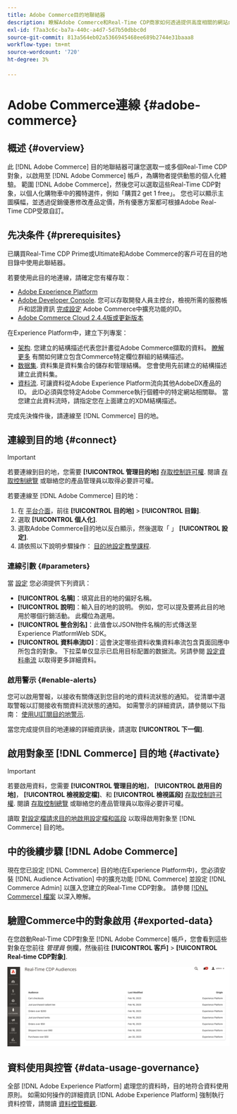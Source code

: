 ```yaml
---
title: Adobe Commerce目的地聯結器
description: 瞭解Adobe Commerce和Real-Time CDP商家如何透過提供高度相關的網站內容和促銷活動，並根據Real-Time CDP內建立和管理之客戶對象進行自訂，來個人化購物體驗。
exl-id: f7aa3c6c-ba7a-440c-a4d7-5d7b50dbbc0d
source-git-commit: 813a564eb02a5366945468ee689b2744e31baaa8
workflow-type: tm+mt
source-wordcount: '720'
ht-degree: 3%

---
```


# Adobe Commerce連線 {#adobe-commerce}

## 概述 {#overview}

此 [!DNL Adobe Commerce] 目的地聯結器可讓您選取一或多個Real-Time CDP對象，以啟用至 [!DNL Adobe Commerce] 帳戶，為購物者提供動態的個人化體驗。 範圍 [!DNL Adobe Commerce]，然後您可以選取這些Real-Time CDP對象，以個人化購物車中的獨特選件，例如「購買2 get 1 free」。 您也可以顯示主圖橫幅，並透過促銷優惠修改產品定價，所有優惠方案都可根據Adobe Real-Time CDP受眾自訂。

## 先决条件 {#prerequisites}

已購買Real-Time CDP Prime或Ultimate和Adobe Commerce的客戶可在目的地目錄中使用此聯結器。

若要使用此目的地連線，請確定您有權存取：

- [Adobe Experience Platform](https://experience.adobe.com/)
- [Adobe Developer Console](https://developer.adobe.com/developer-console/docs/guides/getting-started/). 您可以存取開發人員主控台，檢視所需的服務帳戶和認證資訊 [完成設定](https://experienceleague.adobe.com/docs/commerce-admin/customers/customers-menu/audience-activation.html#configure-the-extension) Adobe Commerce中擴充功能的ID。
- [Adobe Commerce Cloud 2.4.4版或更新版本](https://business.adobe.com/products/magento/magento-commerce.html)

在Experience Platform中，建立下列專案：

- [架构](../../../xdm/schema/composition.md). 您建立的結構描述代表您計畫從Adobe Commerce擷取的資料。 [瞭解更多](https://experienceleague.adobe.com/docs/commerce-merchant-services/experience-platform-connector/fundamentals/update-xdm.html) 有關如何建立包含Commerce特定欄位群組的結構描述。
- [数据集](../../../catalog/datasets/user-guide.md#create). 資料集是資料集合的儲存和管理結構。 您會使用先前建立的結構描述建立此資料集。
- [資料流](../../../edge/datastreams/overview.md#create). 可讓資料從Adobe Experience Platform流向其他AdobeDX產品的ID。 此ID必須與您特定Adobe Commerce執行個體中的特定網站相關聯。 當您建立此資料流時，請指定您在上面建立的XDM結構描述。

完成先決條件後，請連線至 [!DNL Commerce] 目的地。

## 連線到目的地 {#connect}

>[!IMPORTANT]
> 
>若要連線到目的地，您需要 **[!UICONTROL 管理目的地]** [存取控制許可權](/help/access-control/home.md#permissions). 閱讀 [存取控制總覽](/help/access-control/ui/overview.md) 或聯絡您的產品管理員以取得必要許可權。

若要連線至 [!DNL Adobe Commerce] 目的地：

1. 在 [平台介面](https://experience.adobe.com/platform/)，前往 **[!UICONTROL 目的地]** > **[!UICONTROL 目錄]**.
1. 選取 **[!UICONTROL 個人化]**.
1. 選取Adobe Commerce目的地以反白顯示，然後選取「 」 **[!UICONTROL 設定]**.
1. 請依照以下說明步驟操作： [目的地設定教學課程](../../ui/connect-destination.md).

### 連線引數 {#parameters}

當 [設定](../../ui/connect-destination.md) 您必須提供下列資訊：

- **[!UICONTROL 名稱]**：填寫此目的地的偏好名稱。
- **[!UICONTROL 說明]**：輸入目的地的說明。 例如，您可以提及要將此目的地用於哪個行銷活動。 此欄位為選用。
- **[!UICONTROL 整合別名]**：此值會以JSON物件名稱的形式傳送至Experience PlatformWeb SDK。
- **[!UICONTROL 資料串流ID]**：這會決定哪些資料收集資料串流包含頁面回應中所包含的對象。 下拉菜单仅显示已启用目标配置的数据流。另請參閱 [設定資料串流](../../../edge/datastreams/overview.md) 以取得更多詳細資料。

### 啟用警示 {#enable-alerts}

您可以啟用警報，以接收有關傳送到您目的地的資料流狀態的通知。 從清單中選取警報以訂閱接收有關資料流狀態的通知。 如需警示的詳細資訊，請參閱以下指南： [使用UI訂閱目的地警示](../../ui/alerts.md).

當您完成提供目的地連線的詳細資訊後，請選取 **[!UICONTROL 下一個]**.

## 啟用對象至 [!DNL Commerce] 目的地 {#activate}

>[!IMPORTANT]
> 
>若要啟用資料，您需要 **[!UICONTROL 管理目的地]**， **[!UICONTROL 啟用目的地]**， **[!UICONTROL 檢視設定檔]**、和 **[!UICONTROL 檢視區段]** [存取控制許可權](/help/access-control/home.md#permissions). 閱讀 [存取控制總覽](/help/access-control/ui/overview.md) 或聯絡您的產品管理員以取得必要許可權。

讀取 [對設定檔請求目的地啟用設定檔和區段](../../ui/activate-profile-request-destinations.md) 以取得啟用對象至 [!DNL Commerce] 目的地。

## 中的後續步驟 [!DNL Adobe Commerce]

現在您已設定 [!DNL Commerce] 目的地(在Experience Platform中)，您必須安裝 [!DNL Audience Activation] 中的擴充功能 [!DNL Commerce] 並設定 [!DNL Commerce Admin] 以匯入您建立的Real-Time CDP對象。 請參閱 [[!DNL Commerce] 檔案](https://experienceleague.adobe.com/docs/commerce-admin/customers/customers-menu/audience-activation.html) 以深入瞭解。

## 驗證Commerce中的對象啟用 {#exported-data}

在您啟動Real-Time CDP對象至 [!DNL Adobe Commerce] 帳戶，您會看到這些對象在您前往 _管理員_ 側欄，然後前往 **[!UICONTROL 客戶]** > **[!UICONTROL Real-time CDP對象]**.

![Real-Time CDP Audiences控制面板](../../assets/catalog/personalization/adobe-commerce/audience-library.png)

## 資料使用與控管 {#data-usage-governance}

全部 [!DNL Adobe Experience Platform] 處理您的資料時，目的地符合資料使用原則。 如需如何操作的詳細資訊 [!DNL Adobe Experience Platform] 強制執行資料控管，請閱讀 [資料控管概觀](/help/data-governance/home.md).
